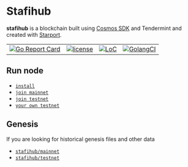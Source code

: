 # Stafihub
**stafihub** is a blockchain built using [Cosmos SDK](https://github.com/cosmos/cosmos-sdk) and Tendermint and created with [Starport](https://github.com/tendermint/starport).


|  |  |  |  |
| --- | --- | --- | --- |
| [![Go Report Card](https://goreportcard.com/badge/github.com/stafihub/stafihub)](https://goreportcard.com/report/github.com/stafihub/stafihub) | [![license](https://img.shields.io/github/license/cosmos/gaia.svg)](https://github.com/stafihub/stafihub/blob/main/LICENSE) | [![LoC](https://tokei.rs/b1/github/stafihub/stafihub)](https://github.com/stafihub/stafihub) | [![GolangCI](https://golangci.com/badges/github.com/cosmos/cosmos.svg)](https://golangci.com/r/github.com/stafihub/stafihub) |


## Run node 

- [`install`](./doc/install.md)
- [`join mainnet`](./doc/join-mainnet.md)
- [`join testnet`](./doc/join-testnet.md)
- [`your own testnet`](./doc/your-own-testnet.md)


##  Genesis

If you are looking for historical genesis files and other data

- [`stafihub/mainnet`](https://github.com/stafihub/network/tree/main/mainnets) 
- [`stafihub/testnet`](https://github.com/stafihub/network/tree/main/testnets) 